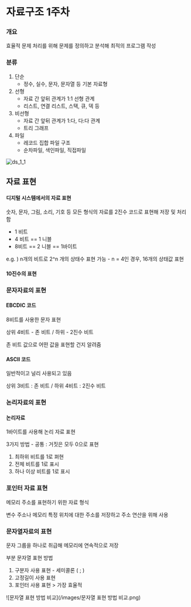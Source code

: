 # 자료구조 1주차

### 개요

효율적 문제 처리를 위해 문제를 정의하고 분석해 최적의 프로그램 작성



### 분류

1. 단순
   - 정수, 실수, 문자, 문자열 등 기본 자료형
2. 선형
   - 자료 간 앞뒤 관계가 1:1 선형 관계
   - 리스트, 연결 리스트, 스택, 큐, 덱 등
3. 비선형
   - 자료 간 앞뒤 관계가 1:다, 다:다 관계
   - 트리 그래프
4. 파일
   - 레코드 집합 파일 구조
   - 순차파일, 색인파일, 직접파일 

![ds_1_1](/42cosmos.github.io/images/ds_1_1.png)



## 자료 표현

#### 디지털 시스템에서의 자료 표현

숫자, 문자, 그림, 소리, 기호 등 모든 형식의 자료를 2진수 코드로 표현해 저장 및 처리함

- 1 비트
- 4 비트 == 1 니블
- 8비트 == 2 니블 == 1바이트

e.g. ) n개의 비트로 2^n 개의 상태수 표현 가능 - n = 4인 경우, 16개의 상태값 표현

#### 10진수의 표현 



### 문자자료의 표현

#### EBCDIC 코드

8비트를 사용한 문자 표현

상위 4비트 - 존 비트 / 하위 - 2진수 비트

존 비트 값으로 어떤 값을 표현할 건지 알려줌



#### ASCII 코드

일반적이고 널리 사용되고 있음

상위 3비트 : 존 비트 / 하위 4비트 : 2진수 비트



### 논리자료의 표현

#### 논리자료

1바이트를 사용해 논리 자료 표현

3가지 방법 - 공통 : 거짓은 모두 0으로 표현

1. 최하위 비트를 1로 펴현
2. 전체 비트를 1로 표시
3. 하나 이상 비트를 1로 표시



### 포인터 자료 표현

메모리 주소를 표현하기 위한 자료 형식

변수 주소나 메모리 특정 위치에 대한 주소를 저장하고 주소 연산을 위해 사용



### 문자열자료의 표현

문자 그룹을 하나로 취급해 메모리에 연속적으로 저장

부분 문자열 표현 방법

1. 구분자 사용 표현 - 세미콜론 ( ; )
2. 고정길이 사용 표현
3. 포인터 사용 표현 > 가장 효율적

![문자열 표현 방법 비교](/images/문자열 표현 방법 비교.png)



